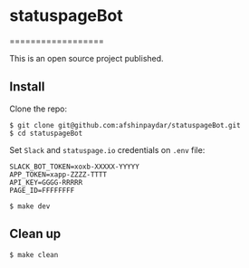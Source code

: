 # statuspageBot
==================

This is an open source project published.

## Install
Clone the repo:

```
$ git clone git@github.com:afshinpaydar/statuspageBot.git
$ cd statuspageBot
```
Set `Slack` and `statuspage.io` credentials on `.env` file:

```
SLACK_BOT_TOKEN=xoxb-XXXXX-YYYYY
APP_TOKEN=xapp-ZZZZ-TTTT
API_KEY=GGGG-RRRRR
PAGE_ID=FFFFFFFF
```

```sh-session
$ make dev
```

## Clean up

```sh-session
$ make clean
```

